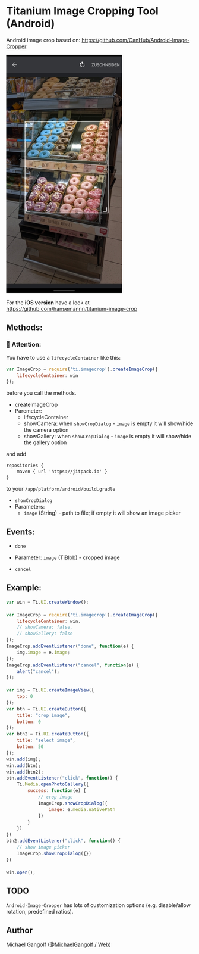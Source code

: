 # Titanium Image Cropping Tool (Android)

Android image crop based on: https://github.com/CanHub/Android-Image-Cropper

<img src="assets/screenshot.jpg"/>

For the <b>iOS version</b> have a look at https://github.com/hansemannn/titanium-image-crop

## Methods:

### 📢 Attention:
You have to use a `lifecycleContainer` like this:
```javascript
var ImageCrop = require('ti.imagecrop').createImageCrop({
	lifecycleContainer: win
});
```
before you call the methods.

* createImageCrop
 * Paremeter:
	* lifecycleContainer
	* showCamera: when `showCropDialog` - `image` is empty it will show/hide the camera option
	* showGallery: when `showCropDialog` - `image` is empty it will show/hide the gallery option


and add
```
repositories {
	maven { url 'https://jitpack.io' }
}
```
to your `/app/platform/android/build.gradle`

* `showCropDialog`
 * Parameters:
 	- `image` (String) - path to file; if empty it will show an image picker

## Events:

* `done`
 - Parameter: `image` (TiBlob) - cropped image
* `cancel`


## Example:

```javascript
var win = Ti.UI.createWindow();

var ImageCrop = require('ti.imagecrop').createImageCrop({
	lifecycleContainer: win,
	// showCamera: false,
	// showGallery: false
});
ImageCrop.addEventListener("done", function(e) {
	img.image = e.image;
});
ImageCrop.addEventListener("cancel", function(e) {
	alert("cancel");
});

var img = Ti.UI.createImageView({
	top: 0
});
var btn = Ti.UI.createButton({
	title: "crop image",
	bottom: 0
});
var btn2 = Ti.UI.createButton({
	title: "select image",
	bottom: 50
});
win.add(img);
win.add(btn);
win.add(btn2);
btn.addEventListener("click", function() {
	Ti.Media.openPhotoGallery({
		success: function(e) {
			// crop image
			ImageCrop.showCropDialog({
				image: e.media.nativePath
			})
		}
	})
})
btn2.addEventListener("click", function() {
    // show image picker
	ImageCrop.showCropDialog({})
})

win.open();
```

## TODO

`Android-Image-Cropper` has lots of customization options (e.g. disable/allow rotation, predefined ratios).

## Author
Michael Gangolf (<a href="https://github.com/m1ga">@MichaelGangolf</a> / <a href="https://www.migaweb.de">Web</a>)
